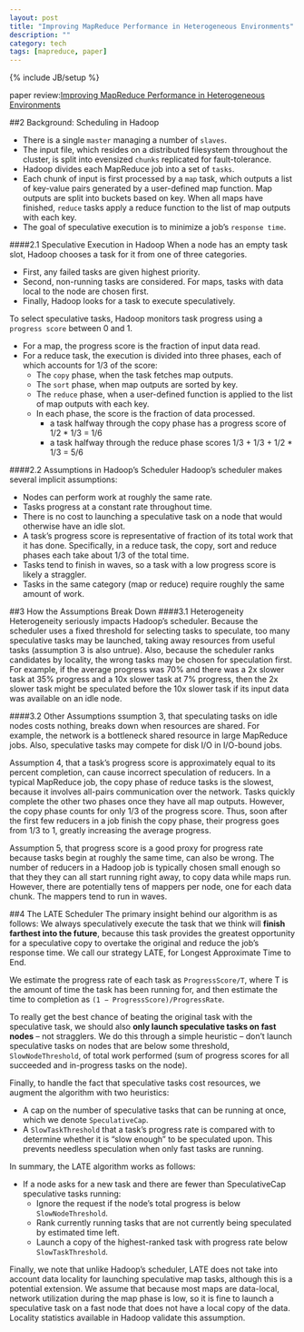 ```yaml
---
layout: post
title: "Improving MapReduce Performance in Heterogeneous Environments"
description: ""
category: tech
tags: [mapreduce, paper]
---
```

{% include JB/setup %}

paper review:[Improving MapReduce Performance in Heterogeneous Environments](http://www.eecs.berkeley.edu/Pubs/TechRpts/2009/EECS-2009-183.pdf)

<!--break-->

##2 Background: Scheduling in Hadoop

* There is a single `master` managing a number of `slaves`.
* The input file, which resides on a distributed filesystem throughout the cluster, is split into evensized `chunks` replicated for fault-tolerance.
* Hadoop divides each MapReduce job into a set of `tasks`.
* Each chunk of input is first processed by a `map` task, which outputs a list of key-value pairs generated by a user-defined map function. Map outputs are split into buckets based on key. When all maps have finished, `reduce` tasks apply a reduce function to the list of map outputs with each key. 
* The goal of speculative execution is to minimize a job’s `response time`.

####2.1 Speculative Execution in Hadoop
When a node has an empty task slot, Hadoop chooses a task for it from one of three categories.

* First, any failed tasks are given highest priority.
* Second, non-running tasks are considered. For maps, tasks with data local to the node are chosen first.
* Finally, Hadoop looks for a task to execute speculatively.

To select speculative tasks, Hadoop monitors task progress using a `progress score` between 0 and 1.

* For a map, the progress score is the fraction of input data read.
* For a reduce task, the execution is divided into three phases, each of which accounts for 1/3 of the score:
  * The `copy` phase, when the task fetches map outputs.
  * The `sort` phase, when map outputs are sorted by key.
  * The `reduce` phase, when a user-defined function is applied to the list of map outputs with each key.
  * In each phase, the score is the fraction of data processed.
    * a task halfway through the copy phase has a progress score of 1/2 * 1/3 = 1/6
    * a task halfway through the reduce phase scores 1/3 + 1/3 + 1/2 * 1/3 = 5/6

####2.2 Assumptions in Hadoop’s Scheduler
Hadoop’s scheduler makes several implicit assumptions:

* Nodes can perform work at roughly the same rate.
* Tasks progress at a constant rate throughout time.
* There is no cost to launching a speculative task on a node that would otherwise have an idle slot.
* A task’s progress score is representative of fraction of its total work that it has done. Specifically, in a reduce task, the copy, sort and reduce phases each take about 1/3 of the total time.
*  Tasks tend to finish in waves, so a task with a low progress score is likely a straggler.
*  Tasks in the same category (map or reduce) require roughly the same amount of work.

##3 How the Assumptions Break Down
####3.1 Heterogeneity
Heterogeneity seriously impacts Hadoop’s scheduler. Because the scheduler uses a fixed threshold for selecting tasks to speculate, too many speculative tasks may be launched, taking away resources from useful tasks (assumption 3 is also untrue). Also, because the scheduler ranks candidates by locality, the wrong tasks may be chosen for speculation first. For example, if the average progress was 70% and there was a 2x slower task at 35% progress and a 10x slower task at 7% progress, then the 2x slower task might be speculated before the 10x slower task if its input data was available on an idle node.

####3.2 Other Assumptions
ssumption 3, that speculating tasks on idle nodes costs nothing, breaks down when resources are shared. For example, the network is a bottleneck shared resource in large MapReduce jobs. Also, speculative tasks may compete for disk I/O in I/O-bound jobs.

Assumption 4, that a task’s progress score is approximately equal to its percent completion, can cause incorrect speculation of reducers. In a typical MapReduce job, the copy phase of reduce tasks is the slowest, because it involves all-pairs communication over the network. Tasks quickly complete the other two phases once they have all map outputs. However, the copy phase counts for only 1/3 of the progress score. Thus, soon after the first few reducers in a job finish the copy phase, their progress goes from 1/3 to 1, greatly increasing the average progress.

Assumption 5, that progress score is a good proxy for progress rate because tasks begin at roughly the same time, can also be wrong. The number of reducers in a Hadoop job is typically chosen small enough so that they they can all start running right away, to copy data while maps run. However, there are potentially tens of mappers per node, one for each data chunk. The mappers tend to run in waves.

##4 The LATE Scheduler
The primary insight behind our algorithm is as follows: We always speculatively execute the task that we think will **finish farthest into the future**, because this task provides the greatest opportunity for a speculative copy to overtake the original and reduce the job’s response time. We call our strategy LATE, for Longest Approximate Time to End.

We estimate the progress rate of each task as `ProgressScore/T`, where T is the amount of time the task has been running for, and then estimate the time to completion as `(1 − ProgressScore)/ProgressRate`. 

To really get the best chance of beating the original task with the speculative task, we should also **only launch speculative tasks on fast nodes** – not stragglers. We do this through a simple heuristic – don’t launch speculative tasks on nodes that are below some threshold, `SlowNodeThreshold`, of total work performed (sum of progress scores for all succeeded and in-progress tasks on the node).

Finally, to handle the fact that speculative tasks cost resources, we augment the algorithm with two heuristics:

* A cap on the number of speculative tasks that can be running at once, which we denote `SpeculativeCap`.
* A `SlowTaskThreshold` that a task’s progress rate is compared with to determine whether it is “slow enough” to be speculated upon. This prevents needless speculation when only fast tasks are running.

In summary, the LATE algorithm works as follows:

* If a node asks for a new task and there are fewer than SpeculativeCap speculative tasks running:
  * Ignore the request if the node’s total progress is below `SlowNodeThreshold`.
  * Rank currently running tasks that are not currently being speculated by estimated time left.
  * Launch a copy of the highest-ranked task with progress rate below `SlowTaskThreshold`.
  
Finally, we note that unlike Hadoop’s scheduler, LATE does not take into account data locality for launching speculative map tasks, although this is a potential extension. We assume that because most maps are data-local, network utilization during the map phase is low, so it is fine to launch a speculative task on a fast node that does not have a local copy of the data. Locality statistics available in Hadoop validate this assumption.